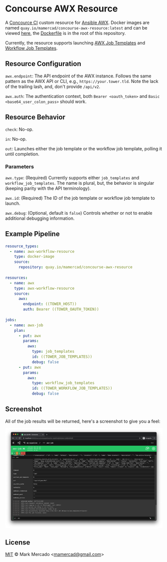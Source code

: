 # Concourse AWX Resource

A [Concource CI](https://concourse-ci.org/) custom resource for [Ansible AWX](https://github.com/ansible/awx).
Docker images are named `quay.io/mamercad/concourse-awx-resource:latest` and can be viewed [here](https://quay.io/repository/mamercad/concourse-awx-resource), the [Dockerfile](Dockerfile) is in the root of this repository.

Currently, the resource supports launching [AWX Job Templates](https://docs.ansible.com/ansible-tower/latest/html/userguide/job_templates.html) and [Workflow Job Templates](https://docs.ansible.com/ansible-tower/latest/html/userguide/workflow_templates.html).

## Resource Configuration

`awx.endpoint`: The API endpoint of the AWX instance. Follows the same pattern as the AWX API or CLI, e.g., `https://your.tower.tld`. Note the lack of the trailing lash, and, don't provide `/api/v2`.

`awx.auth`: The authentication context, both `Bearer <oauth_token>` and `Basic <base64_user_colon_pass>` should work.

## Resource Behavior

`check`: No-op.

`in`: No-op.

`out`: Launches either the job template or the workflow job template, polling it until completion.

### Parameters

`awx.type`: (Required) Currently supports either `job_templates` and `workflow_job_templates`. The name is plural, but, the behavior is singular (keeping parity with the API terminology).

`awx.id`: (Required) The ID of the job template or workflow job template to launch.

`awx.debug`: (Optional, default is `false`) Controls whether or not to enable additional debugging information.

## Example Pipeline

```yaml
resource_types:
  - name: awx-workflow-resource
    type: docker-image
    source:
      repository: quay.io/mamercad/concourse-awx-resource

resources:
  - name: awx
    type: awx-workflow-resource
    source:
      awx:
        endpoint: ((TOWER_HOST))
        auth: Bearer ((TOWER_OAUTH_TOKEN))

jobs:
  - name: awx-job
    plan:
      - put: awx
        params:
          awx:
            type: job_templates
            id: ((TOWER_JOB_TEMPLATES))
            debug: false
      - put: awx
        params:
          awx:
            type: workflow_job_templates
            id: ((TOWER_WORKFLOW_JOB_TEMPLATES))
            debug: false
```

## Screenshot

All of the job results will be returned, here's a screenshot to give you a feel:

![Screenshot of Concourse AWX Resource](screenshot.png)
## License

[MIT](LICENSE) © Mark Mercado <<mamercad@gmail.com>>
